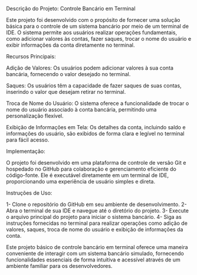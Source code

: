 Descrição do Projeto: Controle Bancário em Terminal

Este projeto foi desenvolvido com o propósito de fornecer uma solução básica para o controle de um sistema bancário por meio de um terminal de IDE. O sistema permite aos usuários realizar operações fundamentais, como adicionar valores às contas, fazer saques, trocar o nome do usuário e exibir informações da conta diretamente no terminal.

Recursos Principais:

Adição de Valores: Os usuários podem adicionar valores à sua conta bancária, fornecendo o valor desejado no terminal.

Saques: Os usuários têm a capacidade de fazer saques de suas contas, inserindo o valor que desejam retirar no terminal.

Troca de Nome do Usuário: O sistema oferece a funcionalidade de trocar o nome do usuário associado à conta bancária, permitindo uma personalização flexível.

Exibição de Informações em Tela: Os detalhes da conta, incluindo saldo e informações do usuário, são exibidos de forma clara e legível no terminal para fácil acesso.

Implementação:

O projeto foi desenvolvido em uma plataforma de controle de versão Git e hospedado no GitHub para colaboração e gerenciamento eficiente do código-fonte. Ele é executável diretamente em um terminal de IDE, proporcionando uma experiência de usuário simples e direta.

Instruções de Uso:

1- Clone o repositório do GitHub em seu ambiente de desenvolvimento.
2- Abra o terminal de sua IDE e navegue até o diretório do projeto.
3- Execute o arquivo principal do projeto para iniciar o sistema bancário.
4- Siga as instruções fornecidas no terminal para realizar operações como adição de valores, saques, troca de nome do usuário e exibição de informações da conta.

Este projeto básico de controle bancário em terminal oferece uma maneira conveniente de interagir com um sistema bancário simulado, fornecendo funcionalidades essenciais de forma intuitiva e acessível através de um ambiente familiar para os desenvolvedores.
